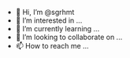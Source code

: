 - 👋 Hi, I’m @sgrhmt
- 👀 I’m interested in ...
- 🌱 I’m currently learning ...
- 💞️ I’m looking to collaborate on ...
- 📫 How to reach me ...

<!---
sgrhmt/sgrhmt is a ✨ special ✨ repository because its `README.md` (this file) appears on your GitHub profile.
You can click the Preview link to take a look at your changes.
--->
